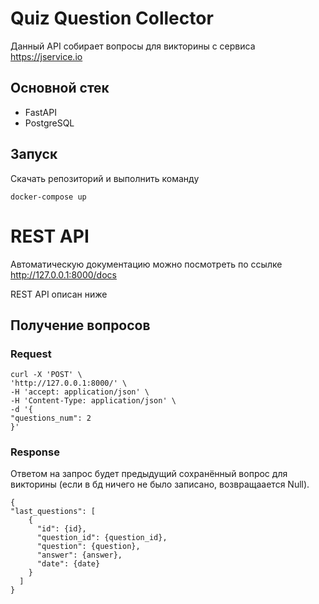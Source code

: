 # Quiz Question Collector

Данный API собирает вопросы для викторины с сервиса https://jservice.io

## Основной стек

* FastAPI
* PostgreSQL

## Запуск

Скачать репозиторий и выполнить команду

    docker-compose up

# REST API
 Автоматическую документацию можно посмотреть по ссылке  http://127.0.0.1:8000/docs

REST API описан ниже

## Получение вопросов

### Request

    curl -X 'POST' \
    'http://127.0.0.1:8000/' \
    -H 'accept: application/json' \
    -H 'Content-Type: application/json' \
    -d '{
    "questions_num": 2
    }'


### Response
Ответом на запрос будет предыдущий сохранённый вопрос для викторины (если в бд ничего не было записано, 
возвращаается Null).

    {
    "last_questions": [
        {
          "id": {id},
          "question_id": {question_id},
          "question": {question},
          "answer": {answer},
          "date": {date}
        }
      ]
    }
##